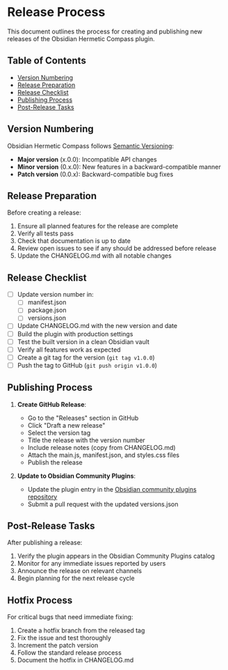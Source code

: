 # Release Process

This document outlines the process for creating and publishing new releases of the Obsidian Hermetic Compass plugin.

## Table of Contents
- [Version Numbering](#version-numbering)
- [Release Preparation](#release-preparation)
- [Release Checklist](#release-checklist)
- [Publishing Process](#publishing-process)
- [Post-Release Tasks](#post-release-tasks)

## Version Numbering

Obsidian Hermetic Compass follows [Semantic Versioning](https://semver.org/):

- **Major version** (x.0.0): Incompatible API changes
- **Minor version** (0.x.0): New features in a backward-compatible manner
- **Patch version** (0.0.x): Backward-compatible bug fixes

## Release Preparation

Before creating a release:

1. Ensure all planned features for the release are complete
2. Verify all tests pass
3. Check that documentation is up to date
4. Review open issues to see if any should be addressed before release
5. Update the CHANGELOG.md with all notable changes

## Release Checklist

- [ ] Update version number in:
  - [ ] manifest.json
  - [ ] package.json
  - [ ] versions.json
- [ ] Update CHANGELOG.md with the new version and date
- [ ] Build the plugin with production settings
- [ ] Test the built version in a clean Obsidian vault
- [ ] Verify all features work as expected
- [ ] Create a git tag for the version (`git tag v1.0.0`)
- [ ] Push the tag to GitHub (`git push origin v1.0.0`)

## Publishing Process

1. **Create GitHub Release**:
   - Go to the "Releases" section in GitHub
   - Click "Draft a new release"
   - Select the version tag
   - Title the release with the version number
   - Include release notes (copy from CHANGELOG.md)
   - Attach the main.js, manifest.json, and styles.css files
   - Publish the release

2. **Update to Obsidian Community Plugins**:
   - Update the plugin entry in the [Obsidian community plugins repository](https://github.com/obsidianmd/obsidian-releases)
   - Submit a pull request with the updated versions.json

## Post-Release Tasks

After publishing a release:

1. Verify the plugin appears in the Obsidian Community Plugins catalog
2. Monitor for any immediate issues reported by users
3. Announce the release on relevant channels
4. Begin planning for the next release cycle

## Hotfix Process

For critical bugs that need immediate fixing:

1. Create a hotfix branch from the released tag
2. Fix the issue and test thoroughly
3. Increment the patch version
4. Follow the standard release process
5. Document the hotfix in CHANGELOG.md 